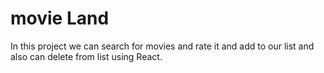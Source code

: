 # movie Land

In this project we can search for movies and rate it and add to our list and also can delete from list using React.
